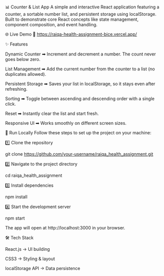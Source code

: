 📊 Counter & List App
A simple and interactive React application featuring a counter, a sortable number list, and persistent storage using localStorage.
Built to demonstrate core React concepts like state management, component composition, and event handling.

🌐 Live Demo
🔗 https://raiqa-health-assignment-bice.vercel.app/

✨ Features

Dynamic Counter ➡ Increment and decrement a number. The count never goes below zero.

List Management ➡ Add the current number from the counter to a list (no duplicates allowed).

Persistent Storage ➡ Saves your list in localStorage, so it stays even after refreshing.

Sorting ➡ Toggle between ascending and descending order with a single click.

Reset ➡ Instantly clear the list and start fresh.

Responsive UI ➡ Works smoothly on different screen sizes.

🚀 Run Locally
Follow these steps to set up the project on your machine:

1️⃣ Clone the repository

git clone https://github.com/your-username/raiqa_health_assignment.git

2️⃣ Navigate to the project directory

cd raiqa_health_assignment

3️⃣ Install dependencies

npm install

4️⃣ Start the development server

npm start

The app will open at http://localhost:3000 in your browser.

🛠️ Tech Stack

React.js → UI building

CSS3 → Styling & layout

localStorage API → Data persistence


